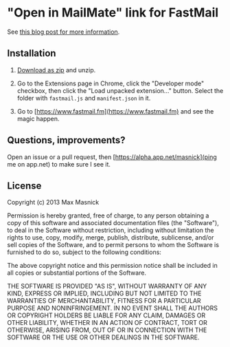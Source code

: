 "Open in MailMate" link for FastMail
====================================

See [this blog post for more information](http://protips.maxmasnick.com/mailmate-add-open-in-mailmate-link-to-fastmails-web-interface).

Installation
------------

1.  [Download as zip](https://github.com/masnick/fastmail-mailmate/zipball/master) and
    unzip.

2.  Go to the Extensions page in Chrome, click the "Developer mode" checkbox,
    then click the "Load unpacked extension..." button. Select the folder
    with `fastmail.js` and `manifest.json` in it.

3.  Go to [https://www.fastmail.fm](https://www.fastmail.fm) and see the magic happen.


Questions, improvements?
------------------------

Open an issue or a pull request, then [https://alpha.app.net/masnick](ping me on app.net)
to make sure I see it.

License
-------

Copyright (c) 2013 Max Masnick

Permission is hereby granted, free of charge, to any person obtaining a copy of this software and associated documentation files (the "Software"), to deal in the Software without restriction, including without limitation the rights to use, copy, modify, merge, publish, distribute, sublicense, and/or sell copies of the Software, and to permit persons to whom the Software is furnished to do so, subject to the following conditions:

The above copyright notice and this permission notice shall be included in all copies or substantial portions of the Software.

THE SOFTWARE IS PROVIDED "AS IS", WITHOUT WARRANTY OF ANY KIND, EXPRESS OR IMPLIED, INCLUDING BUT NOT LIMITED TO THE WARRANTIES OF MERCHANTABILITY, FITNESS FOR A PARTICULAR PURPOSE AND NONINFRINGEMENT. IN NO EVENT SHALL THE AUTHORS OR COPYRIGHT HOLDERS BE LIABLE FOR ANY CLAIM, DAMAGES OR OTHER LIABILITY, WHETHER IN AN ACTION OF CONTRACT, TORT OR OTHERWISE, ARISING FROM, OUT OF OR IN CONNECTION WITH THE SOFTWARE OR THE USE OR OTHER DEALINGS IN THE SOFTWARE.
